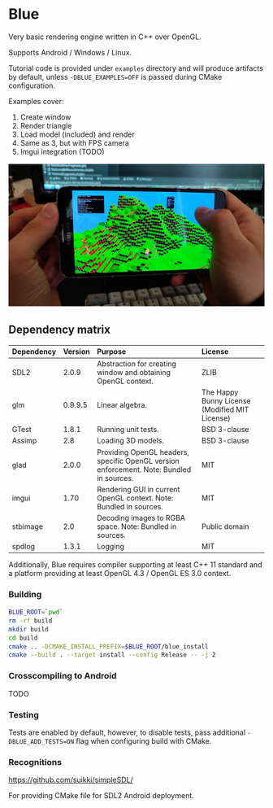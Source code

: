 # Blue

Very basic rendering engine written in C++ over OpenGL.

Supports Android / Windows / Linux.

Tutorial code is provided under `examples` directory and will produce artifacts by default,
unless `-DBLUE_EXAMPLES=OFF` is passed during CMake configuration.

Examples cover:

1. Create window
2. Render triangle
3. Load model (included) and render
4. Same as 3, but with FPS camera
5. Imgui integration (TODO)

![Android example](readme/blue-example-android.png)

## Dependency matrix

| Dependency           | Version              | Purpose                                                                                        | License                 |                
| -------------------- | -------------------- |:---------------------------------------------------------------------------------------------- |:----------------------- |   
| SDL2                 | 2.0.9                | Abstraction for creating window and obtaining OpenGL context.                                  | ZLIB
| glm                  | 0.9.9.5              | Linear algebra.                                                                                | The Happy Bunny License (Modified MIT License)                          
| GTest                | 1.8.1                | Running unit tests.                                                                            | BSD 3-clause
| Assimp               | 2.8                  | Loading 3D models.                                                                             | BSD 3-clause
| glad                 | 2.0.0                | Providing OpenGL headers, specific OpenGL version enforcement. Note: Bundled in sources. | MIT                        
| imgui                | 1.70                 | Rendering GUI in current OpenGL context. Note: Bundled in sources.                             | MIT
| stbimage             | 2.0                  | Decoding images to RGBA space. Note: Bundled in sources.                                       | Public domain
| spdlog               | 1.3.1                | Logging                                                                                        | MIT

Additionally, Blue requires compiler supporting at least C++ 11 standard and a platform 
providing at least OpenGL 4.3 / OpenGL ES 3.0 context. 

### Building

```bash
BLUE_ROOT=`pwd`
rm -rf build
mkdir build
cd build
cmake .. -DCMAKE_INSTALL_PREFIX=$BLUE_ROOT/blue_install
cmake --build . --target install --config Release -- -j 2
```

### Crosscompiling to Android

TODO

### Testing

Tests are enabled by default, however, to disable tests, 
pass additional `-DBLUE_ADD_TESTS=ON` flag when configuring build with CMake.

### Recognitions

https://github.com/suikki/simpleSDL/

For providing CMake file for SDL2 Android deployment.

